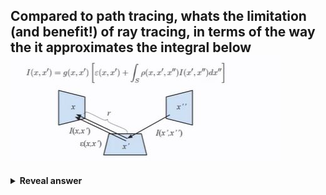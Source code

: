 ## Compared to path tracing, whats the limitation (and benefit!) of ray tracing, in terms of the way the it approximates the integral below<br><img src="../../../../../media/paste-b95d309099573fbe4e58306d69b12ee77443f6ae.jpg">
<details>
<summary><b>Reveal answer</b></summary>
Ray tray tracing approximates by the summation of the contribution of 3 terms (at most)<br>- Speculart reflection<br>- refraction<br>- diffuse (non recursive)<br><br>Only considers 3 terms...<br>Benefit: Ignores the complex global illumination - computationally simpler, more performant.
</details>
